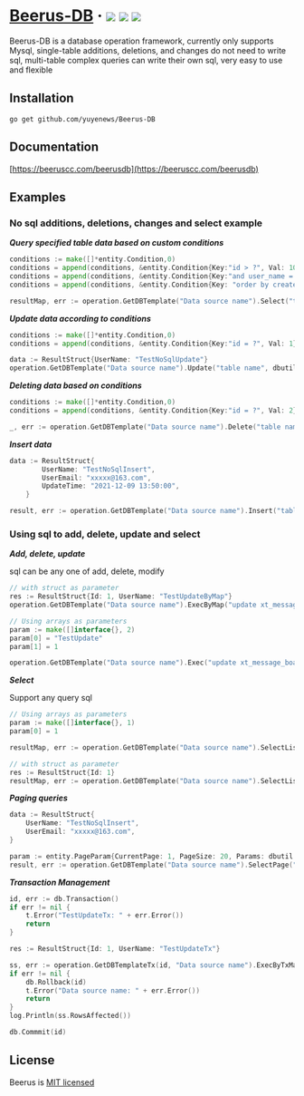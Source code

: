 <h1> 
    <a href="http://www.ww.com">Beerus-DB</a> ·
    <img src="https://img.shields.io/badge/licenes-MIT-brightgreen.svg"/> 
    <img src="https://img.shields.io/badge/golang-1.17.3-brightgreen.svg"/> 
    <img src="https://img.shields.io/badge/License-MIT-brightgreen.svg"/>
</h1>

Beerus-DB is a database operation framework, currently only supports Mysql, 
single-table additions, deletions, and changes do not need to write sql, 
multi-table complex queries can write their own sql, very easy to use and flexible

## Installation

```shell
go get github.com/yuyenews/Beerus-DB
```

## Documentation

[https://beeruscc.com/beerusdb](https://beeruscc.com/beerusdb)

## Examples

###  No sql additions, deletions, changes and select example

***Query specified table data based on custom conditions***
```go
conditions := make([]*entity.Condition,0)
conditions = append(conditions, &entity.Condition{Key:"id > ?", Val: 10})
conditions = append(conditions, &entity.Condition{Key:"and user_name = ?", Val: "bee"})
conditions = append(conditions, &entity.Condition{Key: "order by create_time desc", Val: entity.NotWhere})

resultMap, err := operation.GetDBTemplate("Data source name").Select("table name", conditions)
```

***Update data according to conditions***

```go
conditions := make([]*entity.Condition,0)
conditions = append(conditions, &entity.Condition{Key:"id = ?", Val: 1})

data := ResultStruct{UserName: "TestNoSqlUpdate"}
operation.GetDBTemplate("Data source name").Update("table name", dbutil.StructToMapIgnore(&data, data, true), conditions)

```

***Deleting data based on conditions***
```go
conditions := make([]*entity.Condition,0)
conditions = append(conditions, &entity.Condition{Key:"id = ?", Val: 2})

_, err := operation.GetDBTemplate("Data source name").Delete("table name", conditions)
```

***Insert data***

```go
data := ResultStruct{
		UserName: "TestNoSqlInsert",
		UserEmail: "xxxxx@163.com",
		UpdateTime: "2021-12-09 13:50:00",
	}

result, err := operation.GetDBTemplate("Data source name").Insert("table name", dbutil.StructToMapIgnore(&data, data, true))

```

### Using sql to add, delete, update and select

***Add, delete, update***

sql can be any one of add, delete, modify
```go
// with struct as parameter
res := ResultStruct{Id: 1, UserName: "TestUpdateByMap"}
operation.GetDBTemplate("Data source name").ExecByMap("update xt_message_board set user_name = {user_name} where id = {id}", dbutil.StructToMap(&res, res))

// Using arrays as parameters
param := make([]interface{}, 2)
param[0] = "TestUpdate"
param[1] = 1

operation.GetDBTemplate("Data source name").Exec("update xt_message_board set user_name = ? where id = ?", param)

```

***Select***

Support any query sql
```go
// Using arrays as parameters
param := make([]interface{}, 1)
param[0] = 1

resultMap, err := operation.GetDBTemplate("Data source name").SelectList("select * from xt_message_board where id = ?", param)

// with struct as parameter
res := ResultStruct{Id: 1}
resultMap, err := operation.GetDBTemplate("Data source name").SelectListByMap("select * from xt_message_board where id < {id}", dbutil.StructToMap(&res, res))
```

***Paging queries***

```go
data := ResultStruct{
    UserName: "TestNoSqlInsert",
    UserEmail: "xxxxx@163.com",
}

param := entity.PageParam{CurrentPage: 1, PageSize: 20, Params: dbutil.StructToMap(&data, data)}
result, err := operation.GetDBTemplate("Data source name").SelectPage("select * from xt_message_board where user_name = {user_name} and user_email = {user_email}", param)
```

***Transaction Management***

```go
id, err := db.Transaction()
if err != nil {
    t.Error("TestUpdateTx: " + err.Error())
    return
}

res := ResultStruct{Id: 1, UserName: "TestUpdateTx"}

ss, err := operation.GetDBTemplateTx(id, "Data source name").ExecByTxMap("update xt_message_board set user_name = {user_name} where id = {id}", dbutil.StructToMap(&res, res))
if err != nil {
    db.Rollback(id)
    t.Error("Data source name: " + err.Error())
    return
}
log.Println(ss.RowsAffected())

db.Commmit(id)
```

## License

Beerus is [MIT licensed](https://github.com/yuyenews/Beerus-DB/blob/master/LICENSE)
